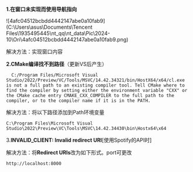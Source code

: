 **1.在窗口未实现而使用导航指向**

![4afc04512bcbdd4442147abe0a10fab9](C:\Users\asus\Documents\Tencent Files\1935495445\nt_qq\nt_data\Pic\2024-10\Ori\4afc04512bcbdd4442147abe0a10fab9.png)

解决方法：实现窗口内容



**2.CMake编译找不到路径**（更新VS后产生）

```
  C:/Program Files/Microsoft Visual Studio/2022/Preview/VC/Tools/MSVC/14.42.34321/bin/HostX64/x64/cl.exe is not a full path to an existing compiler tool. Tell CMake where to find the compiler by setting either the environment variable "CXX" or the CMake cache entry CMAKE_CXX_COMPILER to the full path to the compiler, or to the compiler name if it is in the PATH.
```

解决方法：将以下路径添加到Path环境变量

```
C:\Program Files\Microsoft Visual Studio\2022\Preview\VC\Tools\MSVC\14.42.34430\bin\Hostx64\x64
```



3.**INVALID_CLIENT: Invalid redirect URI**[使用Spotify的API时]

解决方法：将**Redirect URIs**改为如下形式。port可更改

```
http://localhost:8000
```



